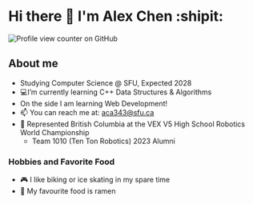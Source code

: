 # Hi there 👋 I'm Alex Chen :shipit:
![Profile view counter on GitHub](https://komarev.com/ghpvc/?username=alexanderchen817)
## About me
- Studying Computer Science @ SFU, Expected 2028 
- 💻I’m currently learning C++ Data Structures & Algorithms
- On the side I am learning Web Development!
- 📫 You can reach me at: aca343@sfu.ca
- 🤖 Represented British Columbia at the VEX V5 High School Robotics World Championship
  - Team 1010 (Ten Ton Robotics) 2023 Alumni
### Hobbies and Favorite Food
- 🎮 I like biking or ice skating in my spare time
- 🍜 My favourite food is ramen
